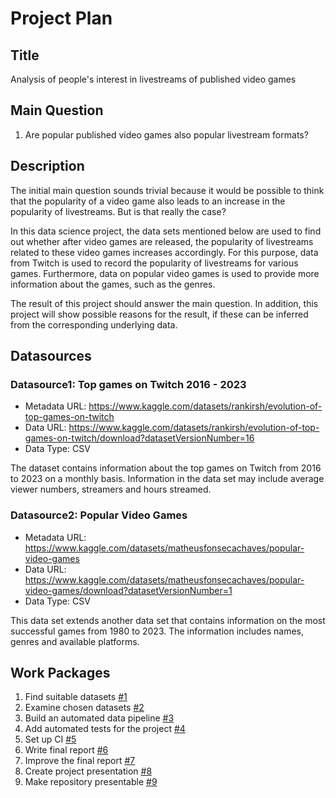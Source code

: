 # Project Plan

## Title
<!-- Give your project a short title. -->
Analysis of people's interest in livestreams of published video games

## Main Question

<!-- Think about one main question you want to answer based on the data. -->
1. Are popular published video games also popular livestream formats?

## Description

<!-- Describe your data science project in max. 200 words. Consider writing about why and how you attempt it. -->
The initial main question sounds trivial because it would be possible to think that the popularity of a video game also leads to an increase in the popularity of livestreams. But is that really the case?

In this data science project, the data sets mentioned below are used to find out whether after video games are released, the popularity of livestreams related to these video games increases accordingly. For this purpose, data from Twitch is used to record the popularity of livestreams for various games. Furthermore, data on popular video games is used to provide more information about the games, such as the genres.

The result of this project should answer the main question. In addition, this project will show possible reasons for the result, if these can be inferred from the corresponding underlying data.

## Datasources

<!-- Describe each datasources you plan to use in a section. Use the prefic "DatasourceX" where X is the id of the datasource. -->

### Datasource1: Top games on Twitch 2016 - 2023
* Metadata URL: https://www.kaggle.com/datasets/rankirsh/evolution-of-top-games-on-twitch
* Data URL: https://www.kaggle.com/datasets/rankirsh/evolution-of-top-games-on-twitch/download?datasetVersionNumber=16
* Data Type: CSV

The dataset contains information about the top games on Twitch from 2016 to 2023 on a monthly basis. Information in the data set may include average viewer numbers, streamers and hours streamed.

### Datasource2: Popular Video Games
* Metadata URL: https://www.kaggle.com/datasets/matheusfonsecachaves/popular-video-games
* Data URL: https://www.kaggle.com/datasets/matheusfonsecachaves/popular-video-games/download?datasetVersionNumber=1
* Data Type: CSV

This data set extends another data set that contains information on the most successful games from 1980 to 2023. The information includes names, genres and available platforms.

## Work Packages

<!-- List of work packages ordered sequentially, each pointing to an issue with more details. -->

1. Find suitable datasets [#1][i1]
2. Examine chosen datasets [#2][i2]
3. Build an automated data pipeline [#3][i3]
4. Add automated tests for the project [#4][i4]
5. Set up CI [#5][i5]
6. Write final report [#6][i6]
7. Improve the final report [#7][i7]
8. Create project presentation [#8][i8]
9. Make repository presentable [#9][i9]

[i1]: https://github.com/KevGame/made-template/issues/1
[i2]: https://github.com/KevGame/made-template/issues/2
[i3]: https://github.com/KevGame/made-template/issues/3
[i4]: https://github.com/KevGame/made-template/issues/4
[i5]: https://github.com/KevGame/made-template/issues/5
[i6]: https://github.com/KevGame/made-template/issues/6
[i7]: https://github.com/KevGame/made-template/issues/7
[i8]: https://github.com/KevGame/made-template/issues/8
[i9]: https://github.com/KevGame/made-template/issues/9
